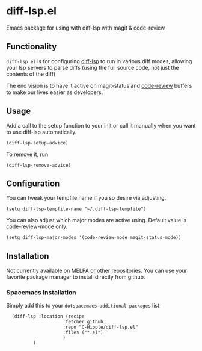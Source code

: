 # diff-lsp.el
Emacs package for using with diff-lsp with magit &amp; code-review


## Functionality

`diff-lsp.el` is for configuring [diff-lsp](https://www.github.com/C-Hipple/diff-lsp) to run in various diff modes, allowing your lsp servers to parse diffs (using the full source code, not just the contents of the diff)

The end vision is to have it active on magit-status and [code-review](https://www.github.com/C-Hipple/code-review) buffers to make our lives easier as developers.

## Usage

Add a call to the setup function to your init or call it manually when you want to use diff-lsp automatically.

```elisp
(diff-lsp-setup-advice)
```

To remove it, run
```elisp
(diff-lsp-remove-advice)
```


## Configuration

You can tweak your tempfile name if you so desire via adjusting.

```elisp
(setq diff-lsp-tempfile-name "~/.diff-lsp-tempfile")
```

You can also adjust which major modes are active using.  Default value is code-review-mode only.

```elisp
(setq diff-lsp-major-modes '(code-review-mode magit-status-mode))
```




## Installation

Not currently available on MELPA or other repositories.  You can use your favorite package manager to install directly from github.

### Spacemacs Installation

Simply add this to your `dotspacemacs-additional-packages` list

```elisp
  (diff-lsp :location (recipe
                     :fetcher github
                     :repo "C-Hipple/diff-lsp.el"
                     :files ("*.el")
                     )
          )
```
